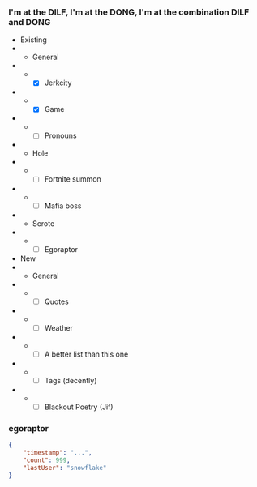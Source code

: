 ### I'm at the DILF, I'm at the DONG, I'm at the combination DILF and DONG

* Existing
*   * General
*   *   - [x] Jerkcity
*   *   - [x] Game
*   *   - [ ] Pronouns
*   * Hole
*   *   - [ ] Fortnite summon
*   *   - [ ] Mafia boss
*   * Scrote
*   *   - [ ] Egoraptor

* New
*   * General
*   *   - [ ] Quotes
*   *   - [ ] Weather
*   *   - [ ] A better list than this one
*   *   - [ ] Tags (decently)
*   *   - [ ] Blackout Poetry (Jif)

### egoraptor
```json
{
    "timestamp": "...",
    "count": 999,
    "lastUser": "snowflake"
}
```